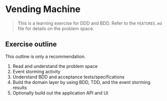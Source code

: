 Vending Machine
====================

> This is a learning exercise for DDD and BDD. Refer to the `FEATURES.md` file for
> details on the problem space.

## Exercise outline

This outline is only a recommendation.

1. Read and understand the problem space
2. Event storming activity
3. Understand BDD and acceptance tests/specifications
4. Build the domain layer by using BDD, TDD, and the event storming results
5. Optionally build out the application API and UI

